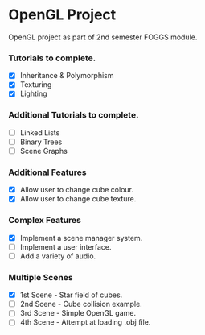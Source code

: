 # OpenGL Project

OpenGL project as part of 2nd semester FOGGS module.

### Tutorials to complete.
- [x] Inheritance & Polymorphism
- [x] Texturing
- [x] Lighting

### Additional Tutorials to complete.
- [ ] Linked Lists
- [ ] Binary Trees
- [ ] Scene Graphs

### Additional Features
- [x] Allow user to change cube colour.
- [x] Allow user to change cube texture.

### Complex Features
- [x] Implement a scene manager system.
- [ ] Implement a user interface.
- [ ] Add a variety of audio.

### Multiple Scenes
- [x] 1st Scene - Star field of cubes.
- [ ] 2nd Scene - Cube collision example.
- [ ] 3rd Scene - Simple OpenGL game.
- [ ] 4th Scene - Attempt at loading .obj file.